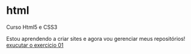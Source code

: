 # html
 Curso Html5 e CSS3 

Estou aprendendo a criar sites e agora vou gerenciar meus repositórios!
<a href="https://pauloninja.github.io/html/exercicios/ex01/index.html">exucutar o exercicio 01</a>